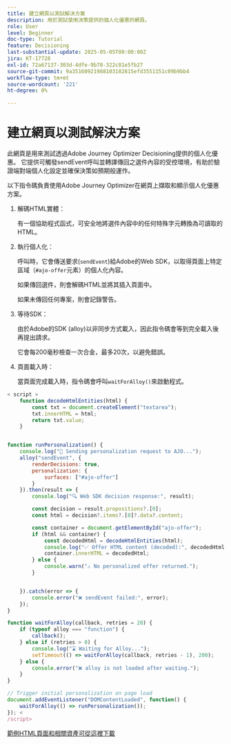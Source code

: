 ```yaml
---
title: 建立網頁以測試解決方案
description: 用於測試使用決策提供的個人化優惠的網頁。
role: User
level: Beginner
doc-type: Tutorial
feature: Decisioning
last-substantial-update: 2025-05-05T00:00:00Z
jira: KT-17728
exl-id: 72a67137-303d-4dfe-9b70-322c81e5fb27
source-git-commit: 9a35160921988103182815efd3551151c09b9bb4
workflow-type: tm+mt
source-wordcount: '221'
ht-degree: 0%

---
```


# 建立網頁以測試解決方案

此網頁是用來測試透過Adobe Journey Optimizer Decisioning提供的個人化優惠。 它提供可觸發sendEvent呼叫並轉譯傳回之選件內容的受控環境，有助於驗證端對端個人化設定並確保決策如預期般運作。

以下指令碼負責使用Adobe Journey Optimizer在網頁上擷取和顯示個人化優惠方案。

1. 解碼HTML實體：

   有一個協助程式函式，可安全地將選件內容中的任何特殊字元轉換為可讀取的HTML。

1. 執行個人化：

   呼叫時，它會傳送要求(`sendEvent`)給Adobe的Web SDK，以取得頁面上特定區域（`#ajo-offer`元素）的個人化內容。

   如果傳回選件，則會解碼HTML並將其插入頁面中。

   如果未傳回任何專案，則會記錄警告。

1. 等待SDK：

   由於Adobe的SDK (alloy)以非同步方式載入，因此指令碼會等到完全載入後再提出請求。

   它會每200毫秒檢查一次合金，最多20次，以避免錯誤。

1. 頁面載入時：

   當頁面完成載入時，指令碼會呼叫`waitForAlloy()`來啟動程式。



```javascript
< script >
    function decodeHtmlEntities(html) {
        const txt = document.createElement("textarea");
        txt.innerHTML = html;
        return txt.value;
    }


function runPersonalization() {
    console.log("🚀 Sending personalization request to AJO...");
    alloy("sendEvent", {
        renderDecisions: true,
        personalization: {
            surfaces: ["#ajo-offer"]
        }
    }).then(result => {
        console.log("🔍 Web SDK decision response:", result);

        const decision = result.propositions?.[0];
        const html = decision?.items?.[0]?.data?.content;

        const container = document.getElementById("ajo-offer");
        if (html && container) {
            const decodedHtml = decodeHtmlEntities(html);
            console.log("✅ Offer HTML content (decoded):", decodedHtml);
            container.innerHTML = decodedHtml;
        } else {
            console.warn("⚠️ No personalized offer returned.");
        }


    }).catch(error => {
        console.error("❌ sendEvent failed:", error);
    });
}

function waitForAlloy(callback, retries = 20) {
    if (typeof alloy === "function") {
        callback();
    } else if (retries > 0) {
        console.log("⌛ Waiting for Alloy...");
        setTimeout(() => waitForAlloy(callback, retries - 1), 200);
    } else {
        console.error("❌ alloy is not loaded after waiting.");
    }
}

// Trigger initial personalization on page load
document.addEventListener("DOMContentLoaded", function() {
    waitForAlloy(() => runPersonalization());
}); <
/script>
```

[範例HTML頁面和相關資產可從這裡下載](assets/web-page-assets.zip)
